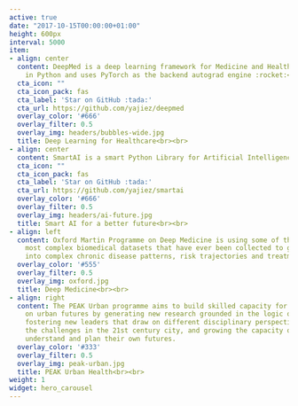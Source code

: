 ```yaml
---
active: true
date: "2017-10-15T00:00:00+01:00"
height: 600px
interval: 5000
item:
- align: center
  content: DeepMed is a deep learning framework for Medicine and Healthcare written
    in Python and uses PyTorch as the backend autograd engine :rocket:<br><br>
  cta_icon: ""
  cta_icon_pack: fas
  cta_label: 'Star on GitHub :tada:'
  cta_url: https://github.com/yajiez/deepmed
  overlay_color: '#666'
  overlay_filter: 0.5
  overlay_img: headers/bubbles-wide.jpg
  title: Deep Learning for Healthcare<br><br>
- align: center
  content: SmartAI is a smart Python Library for Artificial Intelligence uses PyTorch as the backend autograd engine :rocket:<br><br>
  cta_icon: ""
  cta_icon_pack: fas
  cta_label: 'Star on GitHub :tada:'
  cta_url: https://github.com/yajiez/smartai
  overlay_color: '#666'
  overlay_filter: 0.5
  overlay_img: headers/ai-future.jpg
  title: Smart AI for a better future<br><br>
- align: left
  content: Oxford Martin Programme on Deep Medicine is using some of the largest and
    most complex biomedical datasets that have ever been collected to gain insights
    into complex chronic disease patterns, risk trajectories and treatment effects.
  overlay_color: '#555'
  overlay_filter: 0.5
  overlay_img: oxford.jpg
  title: Deep Medicine<br><br>
- align: right
  content: The PEAK Urban programme aims to build skilled capacity for decision making
    on urban futures by generating new research grounded in the logic of urban complexity,
    fostering new leaders that draw on different disciplinary perspectives to address
    the challenges in the 21st century city, and growing the capacity of cities to
    understand and plan their own futures.
  overlay_color: '#333'
  overlay_filter: 0.5
  overlay_img: peak-urban.jpg
  title: PEAK Urban Health<br><br>
weight: 1
widget: hero_carousel
---
```

